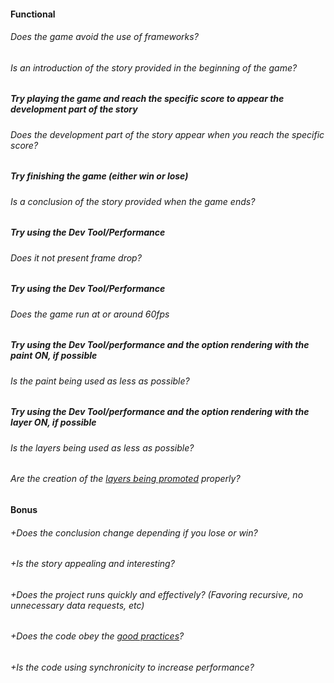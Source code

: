 #### Functional

###### Does the game avoid the use of frameworks?

###### Is an introduction of the story provided in the beginning of the game?

##### Try playing the game and reach the specific score to appear the development part of the story

###### Does the development part of the story appear when you reach the specific score?

##### Try finishing the game (either win or lose)

###### Is a conclusion of the story provided when the game ends?

##### Try using the Dev Tool/Performance

###### Does it not present frame drop?

##### Try using the Dev Tool/Performance

###### Does the game run at or around 60fps

##### Try using the Dev Tool/performance and the option rendering with the paint ON, if possible

###### Is the paint being used as less as possible?

##### Try using the Dev Tool/performance and the option rendering with the layer ON, if possible

###### Is the layers being used as less as possible?

###### Are the creation of the [layers being promoted](https://developers.google.com/web/fundamentals/performance/rendering/stick-to-compositor-only-properties-and-manage-layer-count) properly?

#### Bonus

###### +Does the conclusion change depending if you lose or win?

###### +Is the story appealing and interesting?

###### +Does the project runs quickly and effectively? (Favoring recursive, no unnecessary data requests, etc)

###### +Does the code obey the [good practices](https://public.01-edu.org/subjects/good-practices/README.md)?

###### +Is the code using synchronicity to increase performance?
